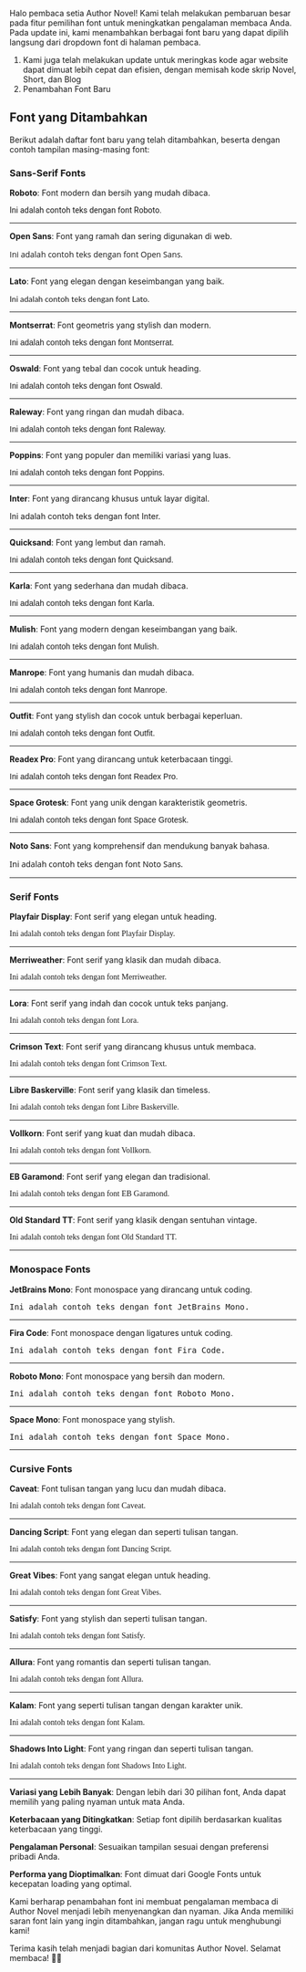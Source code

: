 Halo pembaca setia Author Novel! Kami telah melakukan pembaruan besar pada fitur pemilihan font untuk meningkatkan pengalaman membaca Anda. Pada update ini, kami menambahkan berbagai font baru yang dapat dipilih langsung dari dropdown font di halaman pembaca.

1. Kami juga telah melakukan update untuk meringkas kode agar website dapat dimuat lebih cepat dan efisien, dengan memisah kode skrip Novel, Short, dan Blog
2. Penambahan Font Baru

## Font yang Ditambahkan

Berikut adalah daftar font baru yang telah ditambahkan, beserta dengan contoh tampilan masing-masing font:

### Sans-Serif Fonts

**Roboto**: Font modern dan bersih yang mudah dibaca.

  <span style="font-family: 'Roboto', sans-serif;">Ini adalah contoh teks dengan font Roboto.</span>

---

**Open Sans**: Font yang ramah dan sering digunakan di web.

  <span style="font-family: 'Open Sans', sans-serif;">Ini adalah contoh teks dengan font Open Sans.</span>

---

**Lato**: Font yang elegan dengan keseimbangan yang baik.

  <span style="font-family: 'Lato', sans-serif;">Ini adalah contoh teks dengan font Lato.</span>

---

**Montserrat**: Font geometris yang stylish dan modern.

  <span style="font-family: 'Montserrat', sans-serif;">Ini adalah contoh teks dengan font Montserrat.</span>

---


**Oswald**: Font yang tebal dan cocok untuk heading.

  <span style="font-family: 'Oswald', sans-serif;">Ini adalah contoh teks dengan font Oswald.</span>

---


**Raleway**: Font yang ringan dan mudah dibaca.

  <span style="font-family: 'Raleway', sans-serif;">Ini adalah contoh teks dengan font Raleway.</span>

---


**Poppins**: Font yang populer dan memiliki variasi yang luas.

  <span style="font-family: 'Poppins', sans-serif;">Ini adalah contoh teks dengan font Poppins.</span>

---


**Inter**: Font yang dirancang khusus untuk layar digital.

  <span style="font-family: 'Inter', sans-serif;">Ini adalah contoh teks dengan font Inter.</span>

---


**Quicksand**: Font yang lembut dan ramah.

  <span style="font-family: 'Quicksand', sans-serif;">Ini adalah contoh teks dengan font Quicksand.</span>

---


**Karla**: Font yang sederhana dan mudah dibaca.

  <span style="font-family: 'Karla', sans-serif;">Ini adalah contoh teks dengan font Karla.</span>

---


**Mulish**: Font yang modern dengan keseimbangan yang baik.

  <span style="font-family: 'Mulish', sans-serif;">Ini adalah contoh teks dengan font Mulish.</span>

---


**Manrope**: Font yang humanis dan mudah dibaca.

  <span style="font-family: 'Manrope', sans-serif;">Ini adalah contoh teks dengan font Manrope.</span>

---


**Outfit**: Font yang stylish dan cocok untuk berbagai keperluan.

  <span style="font-family: 'Outfit', sans-serif;">Ini adalah contoh teks dengan font Outfit.</span>

---


**Readex Pro**: Font yang dirancang untuk keterbacaan tinggi.

  <span style="font-family: 'Readex Pro', sans-serif;">Ini adalah contoh teks dengan font Readex Pro.</span>

---


**Space Grotesk**: Font yang unik dengan karakteristik geometris.

  <span style="font-family: 'Space Grotesk', sans-serif;">Ini adalah contoh teks dengan font Space Grotesk.</span>

---


**Noto Sans**: Font yang komprehensif dan mendukung banyak bahasa.

  <span style="font-family: 'Noto Sans', sans-serif;">Ini adalah contoh teks dengan font Noto Sans.</span>

---

### Serif Fonts

**Playfair Display**: Font serif yang elegan untuk heading.

  <span style="font-family: 'Playfair Display', serif;">Ini adalah contoh teks dengan font Playfair Display.</span>

---


**Merriweather**: Font serif yang klasik dan mudah dibaca.

  <span style="font-family: 'Merriweather', serif;">Ini adalah contoh teks dengan font Merriweather.</span>

---


**Lora**: Font serif yang indah dan cocok untuk teks panjang.

  <span style="font-family: 'Lora', serif;">Ini adalah contoh teks dengan font Lora.</span>

---


**Crimson Text**: Font serif yang dirancang khusus untuk membaca.

  <span style="font-family: 'Crimson Text', serif;">Ini adalah contoh teks dengan font Crimson Text.</span>

---


**Libre Baskerville**: Font serif yang klasik dan timeless.

  <span style="font-family: 'Libre Baskerville', serif;">Ini adalah contoh teks dengan font Libre Baskerville.</span>

---


**Vollkorn**: Font serif yang kuat dan mudah dibaca.

  <span style="font-family: 'Vollkorn', serif;">Ini adalah contoh teks dengan font Vollkorn.</span>

---


**EB Garamond**: Font serif yang elegan dan tradisional.

  <span style="font-family: 'EB Garamond', serif;">Ini adalah contoh teks dengan font EB Garamond.</span>

---


**Old Standard TT**: Font serif yang klasik dengan sentuhan vintage.

  <span style="font-family: 'Old Standard TT', serif;">Ini adalah contoh teks dengan font Old Standard TT.</span>

---

### Monospace Fonts

**JetBrains Mono**: Font monospace yang dirancang untuk coding.

  <span style="font-family: 'JetBrains Mono', monospace;">Ini adalah contoh teks dengan font JetBrains Mono.</span>

---


**Fira Code**: Font monospace dengan ligatures untuk coding.

  <span style="font-family: 'Fira Code', monospace;">Ini adalah contoh teks dengan font Fira Code.</span>

---


**Roboto Mono**: Font monospace yang bersih dan modern.

  <span style="font-family: 'Roboto Mono', monospace;">Ini adalah contoh teks dengan font Roboto Mono.</span>

---

**Space Mono**: Font monospace yang stylish.

  <span style="font-family: 'Space Mono', monospace;">Ini adalah contoh teks dengan font Space Mono.</span>

---

### Cursive Fonts

**Caveat**: Font tulisan tangan yang lucu dan mudah dibaca.

  <span style="font-family: 'Caveat', cursive;">Ini adalah contoh teks dengan font Caveat.</span>

---


**Dancing Script**: Font yang elegan dan seperti tulisan tangan.

  <span style="font-family: 'Dancing Script', cursive;">Ini adalah contoh teks dengan font Dancing Script.</span>

---


**Great Vibes**: Font yang sangat elegan untuk heading.

  <span style="font-family: 'Great Vibes', cursive;">Ini adalah contoh teks dengan font Great Vibes.</span>

---


**Satisfy**: Font yang stylish dan seperti tulisan tangan.

  <span style="font-family: 'Satisfy', cursive;">Ini adalah contoh teks dengan font Satisfy.</span>

---


**Allura**: Font yang romantis dan seperti tulisan tangan.

  <span style="font-family: 'Allura', cursive;">Ini adalah contoh teks dengan font Allura.</span>

---


**Kalam**: Font yang seperti tulisan tangan dengan karakter unik.

  <span style="font-family: 'Kalam', cursive;">Ini adalah contoh teks dengan font Kalam.</span>

---


**Shadows Into Light**: Font yang ringan dan seperti tulisan tangan.

  <span style="font-family: 'Shadows Into Light', cursive;">Ini adalah contoh teks dengan font Shadows Into Light.</span>

---

**Variasi yang Lebih Banyak**: Dengan lebih dari 30 pilihan font, Anda dapat memilih yang paling nyaman untuk mata Anda.

**Keterbacaan yang Ditingkatkan**: Setiap font dipilih berdasarkan kualitas keterbacaan yang tinggi.

**Pengalaman Personal**: Sesuaikan tampilan sesuai dengan preferensi pribadi Anda.

**Performa yang Dioptimalkan**: Font dimuat dari Google Fonts untuk kecepatan loading yang optimal.

Kami berharap penambahan font ini membuat pengalaman membaca di Author Novel menjadi lebih menyenangkan dan nyaman. Jika Anda memiliki saran font lain yang ingin ditambahkan, jangan ragu untuk menghubungi kami!

Terima kasih telah menjadi bagian dari komunitas Author Novel. Selamat membaca! 📖✨
